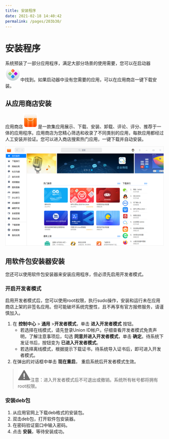 ```yaml
---
title: 安装程序
date: 2021-02-18 14:40:42
permalink: /pages/203b30/
---
```

# 安装程序

系统预装了一部分应用程序，满足大部分场景的使用需要，您可以在启动器![deepin-launcher](fig/deepin-launcher.svg)中找到。如果启动器中没有您需要的应用，可以在应用商店一键下载安装。

## 从应用商店安装

应用商店![deepin-appstore](fig/deepin-appstore.svg)是一款集应用展示、下载、安装、卸载、评论、评分、推荐于一体的应用程序。应用商店为您精心筛选和收录了不同类别的应用，每款应用都经过人工安装并验证。您可以进入商店搜索热门应用，一键下载并自动安装。

![1|maininterface](fig/maininterface.png)

## 用软件包安装器安装

您还可以使用软件包安装器来安装应用程序，但必须先启用开发者模式。

### 开启开发者模式

启用开发者模式后，您可以使用root权限，执行sudo操作，安装和运行未在应用商店上架的非签名应用。但可能破坏系统完整性，且不再享有官方报修服务，请谨慎加入。

1. 在 **控制中心** > **通用** >**开发者模式**，单击 **进入开发者模式** 按钮。
   - 若选择在线模式，请先登录Union ID帐户。仔细查看开发者模式免责声明，了解注意事项后，勾选 **同意并进入开发者模式**，单击 **确定**。待系统下发证书后，按钮变为 **已进入开发者模式**。
   - 若选择离线模式，根据提示下载证书，待系统导入证书后，即可进入开发者模式。
3. 在弹出的对话框中单击 **现在重启**， 重启系统后开发者模式生效。


> ![attention](fig/attention.svg)注意：进入开发者模式后不可退出或撤销。系统所有帐号都将拥有root权限。

### 安装deb包

1. 从应用官网上下载deb格式的安装包。
2. 双击deb包，打开软件包安装器。
3. 在密码验证窗口中输入密码。
4. 点击 **安装**，等待安装成功。